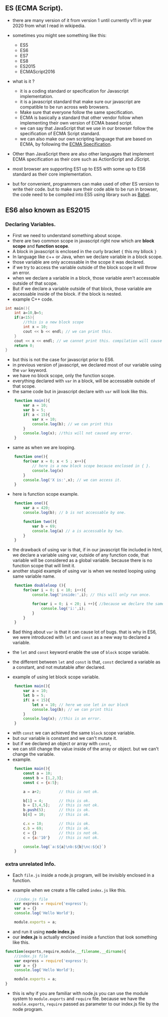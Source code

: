 ## ES (ECMA Script).
- there are many version of it from version 1 until currently v11 in year 2020 from what I read in wikipedia.
- sometimes you might see something like this:
    - ES5
    - ES6
    - ES7
    - ES8
    - ES2015
    - ECMAScript2016
- what is it ?
    - it is a coding standard or specification for Javascript implementation.
    - it is a javascript standard that make sure our javascript are compatible to be run across web browsers.
    - Make sure that everyone follow the same specification.
    - ECMA is basically a standard that other vendor follow when implementing their own version of ECMA based script.
    - we can say that JavaScript that we use in our browser follow the specification of ECMA Script standard.
    - we can also make our own scripting language that are based on ECMA, by following the [ECMA Specification](https://www.ecma-international.org/publications-and-standards/standards/ecma-262/).

- Other than JavaScript there are also other languages that implement ECMA specification as their core such as ActionScript and JScript.

- most browser are supporting ES1 up to ES5 with some up to ES6 standard as their core implementation.
- but for convenient, programmers can make used of other ES version to write their code. but to make sure their code able to be run in browser, the code need to be compiled into ES5 using library such as [Babel](https://babeljs.io/).

## ES6 also known as ES2015
### Declaring Variables.
- First we need to understand something about scope.
- there are two common scope in javascript right now which are **block scope** and **function scope**.
- A block in javascript is enclosed in the curly bracket `{` this my bllock `}`
- In language like c++ or Java, when we declare variable in a block scope.
- those variable are only accessable in the scope it was declared.
- if we try to access the variable outside of the block scope it will throw an error.
- when we declare a variable in a block, those variable aren't accessable outside of that scope. 
- But if we declare a variable outside of that block, those variable are accessable inside of the block. if the block is nested.
- example C++ code.
```cpp
int main(){
    int a=10,b=5;
    if(a<15){
        //this is a new block scope
        int x = 10;
        cout << b << endl; // we can print this.
    }
    cout << x << endl; // we cannot print this. compilation will cause error.
    return 0;
}
```
- but this is not the case for javascript prior to ES6.
- in previous version of javascript, we declared most of our variable using the `var` keyword.
- we have no block scope, only the function scope. 
- everything declared with `var` in a block, will be accessable outside of that scope.
- the same code but in javascript declare with `var` will look like this.

```js
    function main(){
        var a = 10;
        var b = 5;
        if( a < 15){
            var x = 10;
            console.log(b); // we can print this
        }
        console.log(x); //this will not caused any error.
    }
```
- same as when we are looping.
```js
    function one(){
        for(var x = 0; x < 5 ; x++){
            // here is a new block scope because enclosed in { }.
            console.log(x)
        }
        console.log('X is:',x); // we can access it.
    }
```
-  here is function scope example.
```js
    function one(){
        var a = 420;
        console.log(b); // b is not accessable by one.

        function two(){
            var b = 69; 
            console.log(a) // a is accessable by two.
        }
    }
```
- the drawback of using var is that, if in our javascript file included in html, we declare a variable using var, outside of any function code, that variable will be considered as a global variable. because there is no function scope that will limit it.
- another stupid example of using var is when we nested looping using same variable name.
```js
    function doubleloop (){
        for(var i = 0; i < 10; i++){
            console.log('inside:',i); // this will only run once.

            for(var i = 0; i < 20; i ++){ //because we declare the same variable here.
                console.log('i:',i);
            }
        }
    }
```
- Bad thing about `var` is that it can cause lot of bugs. that is why in ES6, we were introduced with `let` and `const` as a new way to declared a variable.

- the `let` and `const` keyword enable the use of `block` scope variable.
- the different between `let` and `const` is that, `const` declared a variable as a constant, and not mutatable after declared.

- example of using let block scope variable.
```js
    function main(){
        var a = 10;
        let b = 5;
        if( a < 15){
            let x = 10; // here we use let in our block
            console.log(b); // we can print this
        }
        console.log(x); //this is an error.
    }
```

- with `const` we can achieved the same `block` scope variable.
- but our variable is constant and we can't mutate it.
- but if we declared an object or array with `const`,
- we can still change the value inside of the array or object. but we can't change the variable.
- example.
```js
    function main(){
        const a = 10;
        const b = [1,2,3];
        const c = {x:5};

        a = a+2;        // this is not ok.

        b[1] = 4;       // this is ok.
        b = [3,4,5];    // this is not ok.
        b.push(5);      // this is ok.
        b[4] = 10;      // this is ok.

        c.x = 10;       // this is ok.
        c.b = 69;       // this is ok.
        c = {}          // this is not ok.
        c = {a:'10'}    // this is not ok.

        console.log(`a:${a}\nb:${b}\nc:${c}`)
    }
```

### extra unrelated Info.
- Each `file.js` inside a node.js program, will be invisibly enclosed in a function.

- example when we create a file called `index.js` like this.
```js
    //index.js file
    var express = require('express');
    var a = {}
    console.log('Hello World');

    module.exports = a;
```
- and run it using **node index.js**
- our **index.js** is actually enclosed inside a function that look something like this.
```js
function(exports,require,module,__filename,__dirname){
    //index.js file
    var express = require('express');
    var a = {}
    console.log('Hello World');

    module.exports = a;
}
```
- this is why if you are familiar with node.js you can use the module system to `module.exports` and `require` file. because we have the `module.exports`, `require` passed as parameter to our index.js file by the node program.

